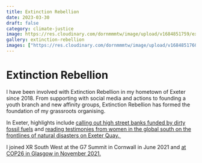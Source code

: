 ```yaml
---
title: Extinction Rebellion
date: 2023-03-30
draft: false
category: climate-justice
image: https://res.cloudinary.com/dornmmmtw/image/upload/v1684851759/extinction-rebellion/Screenshot_20200830-181045_drdtin.jpg
gallery: extinction-rebellion
images: ["https://res.cloudinary.com/dornmmmtw/image/upload/v1684851760/extinction-rebellion/FB_IMG_1598945725542_qgyp4l.jpg", "https://res.cloudinary.com/dornmmmtw/image/upload/v1684851760/extinction-rebellion/FB_IMG_1598888433625_qoafde.jpg"]
---
```

# Extinction Rebellion

I have been involved with Extinction Rebellion in my hometown of Exeter since 2018. From supporting with social media and actions to founding a youth branch and new affinity groups, Extinction Rebellion has formed the foundation of my grassroots organising.

In Exeter, highlights include [calling out high street banks funded by dirty fossil fuels](https://twitter.com/natashapaveyuk/status/1586644129584406528?s=20) and [reading testimonies from women in the global south on the frontlines of natural disasters on Exeter Quay. ](https://twitter.com/natashapaveyuk/status/1300132565580382209?s=20)

I joined XR South West at the G7 Summit in Cornwall in June 2021 and [at COP26 in Glasgow in November 2021.](https://www.instagram.com/p/CWL4nGbjnaU/)